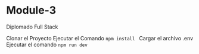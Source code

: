 # Module-3
Diplomado Full Stack

Clonar el Proyecto 
Ejecutar el Comando
```npm install ```
Cargar el archivo .env
Ejecutar el comando 
```npm run dev ```

